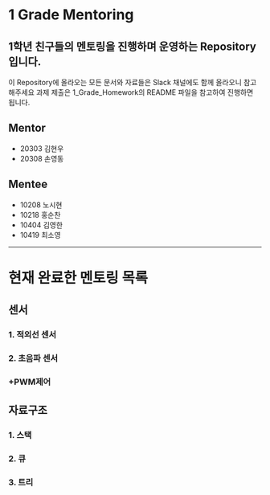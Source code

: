 # 1 Grade Mentoring

## 1학년 친구들의 멘토링을 진행하며 운영하는 Repository입니다.

이 Repository에 올라오는 모든 문서와 자료들은 Slack 채널에도 함께 올라오니 참고해주세요
과제 제출은 1_Grade_Homework의 README 파일을 참고하여 진행하면 됩니다.

## Mentor
- 20303 김현우
- 20308 손영동

## Mentee
- 10208 노시현
- 10218 홍순찬
- 10404 김영한
- 10419 최소영
---
# 현재 완료한 멘토링 목록

## 센서
### 1. 적외선 센서
### 2. 초음파 센서
### +PWM제어

## 자료구조
### 1. 스택
### 2. 큐
### 3. 트리